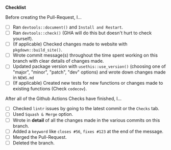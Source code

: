 **Checklist**

Before creating the Pull-Request, I...

-   [ ] Ran `devtools::document()` and `Install and Restart`.
-   [ ] Ran `devtools::check()` (GHA will do this but doesn't hurt to check yourself).
-   [ ] (If applicable) Checked changes made to website with `pkgdown::build_site()`.
-   [ ] Wrote commit message(s) throughout the time spent working on this branch with clear details of changes made.
-   [ ] Updated package version with `usethis::use_version()` (choosing one of "major", "minor", "patch", "dev" options) and wrote down changes made in `NEWS.md`
-   [ ] (If applicable) Created new tests for new functions or changes made to existing functions (Check `codecov`).

After all of the Github Actions Checks have finished, I...

-   [ ] Checked `lintr` issues by going to the latest commit or the `Checks` tab.
-   [ ] Used `Squash & Merge` option.
-   [ ] Wrote in **detail** of all the changes made in the various commits on this branch.
-   [ ] Added a `keyword` like `closes #56`, `fixes #123` at the end of the message.
-   [ ] Merged the Pull-Request.
-   [ ] Deleted the branch.
